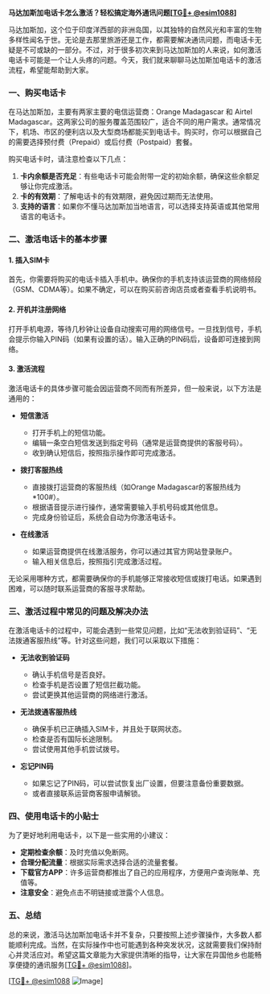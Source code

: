 **马达加斯加电话卡怎么激活？轻松搞定海外通讯问题[[TG💪+ @esim1088](https://t.me/s/esim1088)]**

马达加斯加，这个位于印度洋西部的非洲岛国，以其独特的自然风光和丰富的生物多样性闻名于世。无论是去那里旅游还是工作，都需要解决通讯问题，而电话卡无疑是不可或缺的一部分。不过，对于很多初次来到马达加斯加的人来说，如何激活电话卡可能是一个让人头疼的问题。今天，我们就来聊聊马达加斯加电话卡的激活流程，希望能帮助到大家。

### 一、购买电话卡

在马达加斯加，主要有两家主要的电信运营商：Orange Madagascar 和 Airtel Madagascar。这两家公司的服务覆盖范围较广，适合不同的用户需求。通常情况下，机场、市区的便利店以及大型商场都能买到电话卡。购买时，你可以根据自己的需要选择预付费（Prepaid）或后付费（Postpaid）套餐。

购买电话卡时，请注意检查以下几点：
1. **卡内余额是否充足**：有些电话卡可能会附带一定的初始余额，确保这些余额足够让你完成激活。
2. **卡的有效期**：了解电话卡的有效期限，避免因过期而无法使用。
3. **支持的语言**：如果你不懂马达加斯加当地语言，可以选择支持英语或其他常用语言的电话卡。

### 二、激活电话卡的基本步骤

#### 1. 插入SIM卡

首先，你需要将购买的电话卡插入手机中。确保你的手机支持该运营商的网络频段（GSM、CDMA等）。如果不确定，可以在购买前咨询店员或者查看手机说明书。

#### 2. 开机并注册网络

打开手机电源，等待几秒钟让设备自动搜索可用的网络信号。一旦找到信号，手机会提示你输入PIN码（如果有设置的话）。输入正确的PIN码后，设备即可连接到网络。

#### 3. 激活流程

激活电话卡的具体步骤可能会因运营商不同而有所差异，但一般来说，以下方法是通用的：

- **短信激活**
  - 打开手机上的短信功能。
  - 编辑一条空白短信发送到指定号码（通常是运营商提供的客服号码）。
  - 收到确认短信后，按照指示操作即可完成激活。

- **拨打客服热线**
  - 直接拨打运营商的客服热线（如Orange Madagascar的客服热线为*100#）。
  - 根据语音提示进行操作，通常需要输入手机号码或其他信息。
  - 完成身份验证后，系统会自动为你激活电话卡。

- **在线激活**
  - 如果运营商提供在线激活服务，你可以通过其官方网站登录账户。
  - 输入相关信息后，按照指引完成激活过程。

无论采用哪种方式，都需要确保你的手机能够正常接收短信或拨打电话。如果遇到困难，可以随时联系运营商的客服寻求帮助。

### 三、激活过程中常见的问题及解决办法

在激活电话卡的过程中，可能会遇到一些常见问题，比如“无法收到验证码”、“无法拨通客服热线”等。针对这些问题，我们可以采取以下措施：

- **无法收到验证码**
  - 确认手机信号是否良好。
  - 检查手机是否设置了短信拦截功能。
  - 尝试更换其他运营商的网络进行激活。

- **无法拨通客服热线**
  - 确保手机已正确插入SIM卡，并且处于联网状态。
  - 检查是否有国际长途限制。
  - 尝试使用其他手机尝试拨号。

- **忘记PIN码**
  - 如果忘记了PIN码，可以尝试恢复出厂设置，但要注意备份重要数据。
  - 或者直接联系运营商客服申请解锁。

### 四、使用电话卡的小贴士

为了更好地利用电话卡，以下是一些实用的小建议：

- **定期检查余额**：及时充值以免断网。
- **合理分配流量**：根据实际需求选择合适的流量套餐。
- **下载官方APP**：许多运营商都推出了自己的应用程序，方便用户查询账单、充值等。
- **注意安全**：避免点击不明链接或泄露个人信息。

### 五、总结

总的来说，激活马达加斯加电话卡并不复杂，只要按照上述步骤操作，大多数人都能顺利完成。当然，在实际操作中也可能遇到各种突发状况，这就需要我们保持耐心并灵活应对。希望这篇文章能为大家提供清晰的指导，让大家在异国他乡也能畅享便捷的通讯服务[[TG💪+ @esim1088](https://t.me/s/esim1088)]。

[[TG💪+ @esim1088](https://t.me/s/esim1088) ![Image](https://i.postimg.cc/4NQfJmqS/Snipaste-2025-05-13-00-14-12.png)]